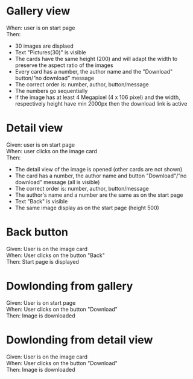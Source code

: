 # Gallery view
When: user is on start page  
Then: 
- 30 images are displaed
- Text "Pictures(30)" is visible
- The cards have the same height (200) and will adapt the width to preserve the aspect ratio of the images
- Every card has a number, the author name and the  "Download" button/”no download” message
- The correct order is: number, author, button/message
- The numbers go sequentially  
- If the image has at least 4 Megapixel (4 x 106 pixel) and the width, respectively height have min 2000px then the download link is active
# Detail view
Given: user is on start page  
When: user clicks on the image card  
Then:
-  The detail view of the image is opened (other cards are not shown)
- The card has a number, the author name and button "Download"/”no download” message (all is visible)
- The correct order is: number, author, button/message
- The author's name and a number are the same as on the start page
- Text "Back" is visible
- The same image display as on the start page (height 500)
# Back button
Given: User is on the image card  
When: User clicks on the button "Back"   
Then: Start page is displayed

# Dowlonding from gallery
Given: User is on start page   
When: User clicks on the button "Download"     
Then: Image is downloaded
# Dowlonding from detail view
Given: User is on the  image card   
When: User clicks on the button "Download"   
Then: Image is downloaded
